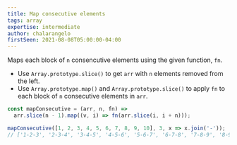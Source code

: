 ```yaml
---
title: Map consecutive elements
tags: array
expertise: intermediate
author: chalarangelo
firstSeen: 2021-08-08T05:00:00-04:00
---
```


Maps each block of `n` consencutive elements using the given function, `fn`.

- Use `Array.prototype.slice()` to get `arr` with `n` elements removed from the left.
- Use `Array.prototype.map()` and `Array.prototype.slice()` to apply `fn` to each block of `n` consecutive elements in `arr`.

```js
const mapConsecutive = (arr, n, fn) =>
  arr.slice(n - 1).map((v, i) => fn(arr.slice(i, i + n)));
```

```js
mapConsecutive([1, 2, 3, 4, 5, 6, 7, 8, 9, 10], 3, x => x.join('-'));
// ['1-2-3', '2-3-4', '3-4-5', '4-5-6', '5-6-7', '6-7-8', '7-8-9', '8-9-10'];
```

